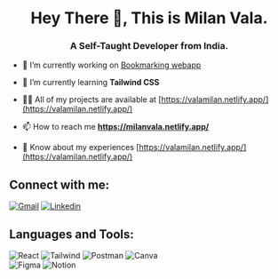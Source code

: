 <h1 align="center">Hey There 👋, This is Milan Vala.</h1>
<h3 align="center">A Self-Taught Developer from India.</h3>

- 🔭 I’m currently working on [Bookmarking webapp](https://bookmarkingapp.onrender.com/)

- 🌱 I’m currently learning **Tailwind CSS**

- 👨‍💻 All of my projects are available at [https://valamilan.netlify.app/](https://valamilan.netlify.app/)

- 📫 How to reach me **https://milanvala.netlify.app/**

- 📄 Know about my experiences [https://valamilan.netlify.app/](https://valamilan.netlify.app/)

## Connect with me:
[![Gmail](https://img.shields.io/badge/gmail-EA4335.svg?style=for-the-badge&logo=gmail&logoColor=white)](valamilan44@gmail.com)
[![Linkedin](https://img.shields.io/badge/Linkedin-0A66C2.svg?style=for-the-badge&logo=Linkedin&logoColor=white)](https://github.com/Milanvvala)

## Languages and Tools:

![React](https://img.shields.io/badge/react-%2320232a.svg?style=for-the-badge&logo=react&logoColor=%2361DAFB) 
![Tailwind](https://img.shields.io/badge/tailwind-0B1120?style=for-the-badge&logo=tailwindcss&logoColor=06B6D4) 
![Postman](https://img.shields.io/badge/Postman-FF6C37?style=for-the-badge&logo=postman&logoColor=white) 
![Canva](https://img.shields.io/badge/Canva-%2300C4CC.svg?style=for-the-badge&logo=Canva&logoColor=white) 	
![Figma](https://img.shields.io/badge/figma-%23F24E1E.svg?style=for-the-badge&logo=figma&logoColor=white) 
![Notion](https://img.shields.io/badge/Notion-%23000000.svg?style=for-the-badge&logo=notion&logoColor=white) 
